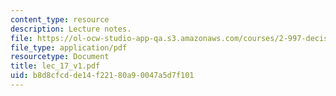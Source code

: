 ```yaml
---
content_type: resource
description: Lecture notes.
file: https://ol-ocw-studio-app-qa.s3.amazonaws.com/courses/2-997-decision-making-in-large-scale-systems-spring-2004/b8d8cfcdde14f22180a90047a5d7f101_lec_17_v1.pdf
file_type: application/pdf
resourcetype: Document
title: lec_17_v1.pdf
uid: b8d8cfcd-de14-f221-80a9-0047a5d7f101
---
```

